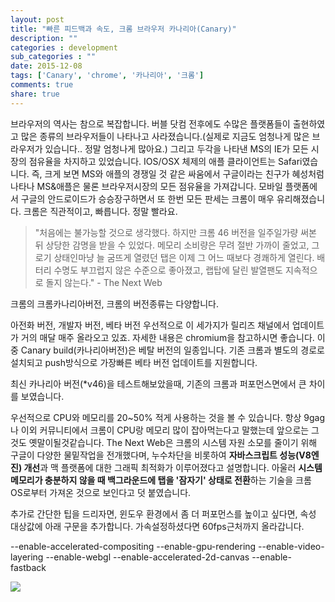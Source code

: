 ```yaml
---
layout: post
title: "빠른 피드백과 속도, 크롬 브라우저 카나리아(Canary)"
description: ""
categories : development
sub_categories : ""
date: 2015-12-08
tags: ['Canary', 'chrome', '카나리아', '크롬']
comments: true
share: true
---
```


  

  

  

  

브라우저의 역사는 참으로 복잡합니다. 버블 닷컴 전후에도 수많은 플랫폼들이 출현하였고 많은 종류의 브라우저들이 나타나고 사라졌습니다.(실제로
지금도 엄청나게 많은 브라우저가 있습니다.. 정말 엄청나게 많아요.) 그리고 두각을 나타낸 MS의 IE가 모든 시장의 점유율을 차지하고
있었습니다. IOS/OSX 체제의 애플 클라이언트는 Safari였습니다. 즉, 크게 보면 MS와 애플의 경쟁일 것 같은 싸움에서 구글이라는
친구가 혜성처럼나타나 MS&애플은 물론 브라우저시장의 모든 점유율을 가져갑니다. 모바일 플랫폼에서 구글의 안드로이드가 승승장구하면서 또 한번
모든 판세는 크롬이 매우 유리해졌습니다. 크롬은 직관적이고, 빠릅니다. 정말 빨라요.

  

> "처음에는 불가능할 것으로 생각했다. 하지만 크롬 46 버전을 일주일가량 써본 뒤 상당한 감명을 받을 수 있었다. 메모리 소비량은 무려
절반 가까이 줄었고, 그로기 상태인마냥 늘 굼뜨게 열렸던 탭은 이제 그 어느 때보다 경쾌하게 열린다. 배터리 수명도 부끄럽지 않은 수준으로
좋아졌고, 랩탑에 달린 발열팬도 지속적으로 돌지 않는다." \- The Next Web

  

크롬의 크롬카나리아버전, 크롬의 버전종류는 다양합니다.

아전화 버전, 개발자 버전, 베타 버전 우선적으로 이 세가지가 릴리즈 채널에서 업데이트가 거의 매달 매주 올라오고 있죠. 자세한 내용은
chromium을 참고하시면 좋습니다. 이 중 Canary build(카나리아버전)은 베탈 버전의 일종입니다. 기존 크롬과 별도의 경로로
설치되고 push방식으로 가장빠른 베타 버전 업데이트를 지원합니다.

  

최신 카나리아 버전(*v46)을 테스트해보았을때, 기존의 크롬과 퍼포먼스면에서 큰 차이를 보였습니다.

우선적으로 CPU와 메모리를 20~50% 적게 사용하는 것을 볼 수 있습니다. 항상 9gag나 이외 커뮤니티에서 크롬이 CPU랑 메모리 많이
잡아먹는다고 말했는데 앞으로는 그것도 옛말이될것같습니다. The Next Web은 크롬의 시스템 자원 소모를 줄이기 위해 구글이 다양한
물밑작업을 전개했다며, 누수차단을 비롯하여 **자바스크립트 성능(V8엔진) 개선**과 맥 플랫폼에 대한 그래픽 최적화가 이루어졌다고
설명합니다. 아울러 **시스템 메모리가 충분하지 않을 때 백그라운드에 탭을 '잠자기' 상태로 전환**하는 기술을 크롬 OS로부터 가져온
것으로 보인다고 덧 붙였습니다.

  

추가로 간단한 팁을 드리자면, 윈도우 환경에서 좀 더 퍼포먼스를 높이고 싶다면, 속성 대상값에 아래 구문을 추가합니다. 가속설정하셨다면
60fps근처까지 올라갑니다.

\--enable-accelerated-compositing --enable-gpu-rendering --enable-video-
layering --enable-webgl --enable-accelerated-2d-canvas --enable-fastback

  

  

  

  

![](/assets/images/posts/408/2737F741566640362A5CD9.PNG)

  

